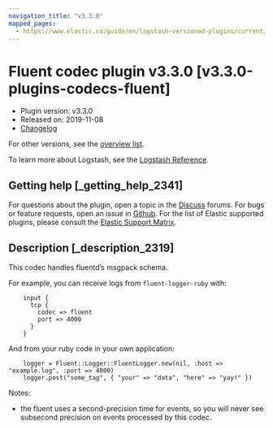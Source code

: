 ```yaml
---
navigation_title: "v3.3.0"
mapped_pages:
  - https://www.elastic.co/guide/en/logstash-versioned-plugins/current/v3.3.0-plugins-codecs-fluent.html
---
```


# Fluent codec plugin v3.3.0 [v3.3.0-plugins-codecs-fluent]

* Plugin version: v3.3.0
* Released on: 2019-11-08
* [Changelog](https://github.com/logstash-plugins/logstash-codec-fluent/blob/v3.3.0/CHANGELOG.md)

For other versions, see the [overview list](codec-fluent-index.md).

To learn more about Logstash, see the [Logstash Reference](https://www.elastic.co/guide/en/logstash/current/index.html).

## Getting help [_getting_help_2341]

For questions about the plugin, open a topic in the [Discuss](http://discuss.elastic.co) forums. For bugs or feature requests, open an issue in [Github](https://github.com/logstash-plugins/logstash-codec-fluent). For the list of Elastic supported plugins, please consult the [Elastic Support Matrix](https://www.elastic.co/support/matrix#matrix_logstash_plugins).

## Description [_description_2319]

This codec handles fluentd’s msgpack schema.

For example, you can receive logs from `fluent-logger-ruby` with:

```
    input {
      tcp {
        codec => fluent
        port => 4000
      }
    }
```

And from your ruby code in your own application:

```
    logger = Fluent::Logger::FluentLogger.new(nil, :host => "example.log", :port => 4000)
    logger.post("some_tag", { "your" => "data", "here" => "yay!" })
```

Notes:

* the fluent uses a second-precision time for events, so you will never see subsecond precision on events processed by this codec.

